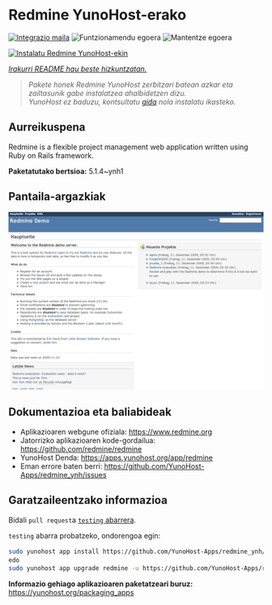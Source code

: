 <!--
Ohart ongi: README hau automatikoki sortu da <https://github.com/YunoHost/apps/tree/master/tools/readme_generator>ri esker
EZ editatu eskuz.
-->

# Redmine YunoHost-erako

[![Integrazio maila](https://dash.yunohost.org/integration/redmine.svg)](https://ci-apps.yunohost.org/ci/apps/redmine/) ![Funtzionamendu egoera](https://ci-apps.yunohost.org/ci/badges/redmine.status.svg) ![Mantentze egoera](https://ci-apps.yunohost.org/ci/badges/redmine.maintain.svg)

[![Instalatu Redmine YunoHost-ekin](https://install-app.yunohost.org/install-with-yunohost.svg)](https://install-app.yunohost.org/?app=redmine)

*[Irakurri README hau beste hizkuntzatan.](./ALL_README.md)*

> *Pakete honek Redmine YunoHost zerbitzari batean azkar eta zailtasunik gabe instalatzea ahalbidetzen dizu.*  
> *YunoHost ez baduzu, kontsultatu [gida](https://yunohost.org/install) nola instalatu ikasteko.*

## Aurreikuspena

Redmine is a flexible project management web application written using Ruby on Rails framework.


**Paketatutako bertsioa:** 5.1.4~ynh1

## Pantaila-argazkiak

![Redmine(r)en pantaila-argazkia](./doc/screenshots/Redmine-demo.png)

## Dokumentazioa eta baliabideak

- Aplikazioaren webgune ofiziala: <https://www.redmine.org>
- Jatorrizko aplikazioaren kode-gordailua: <https://github.com/redmine/redmine>
- YunoHost Denda: <https://apps.yunohost.org/app/redmine>
- Eman errore baten berri: <https://github.com/YunoHost-Apps/redmine_ynh/issues>

## Garatzaileentzako informazioa

Bidali `pull request`a [`testing` abarrera](https://github.com/YunoHost-Apps/redmine_ynh/tree/testing).

`testing` abarra probatzeko, ondorengoa egin:

```bash
sudo yunohost app install https://github.com/YunoHost-Apps/redmine_ynh/tree/testing --debug
edo
sudo yunohost app upgrade redmine -u https://github.com/YunoHost-Apps/redmine_ynh/tree/testing --debug
```

**Informazio gehiago aplikazioaren paketatzeari buruz:** <https://yunohost.org/packaging_apps>
